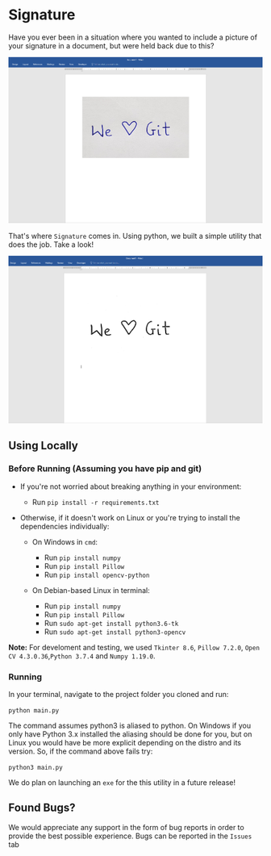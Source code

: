 # Signature
Have you ever been in a situation where you wanted to include a picture of your signature in a document, but were held back due to this?

![](images/orignal.png)

That's where `Signature` comes in. Using python, we built a simple utility that does the job. Take a look!

![](images/processed.png)

## Using Locally

### Before Running (Assuming you have pip and git)

* If you're not worried about breaking anything in your environment:
    
    * Run `pip install -r requirements.txt`

* Otherwise, if it doesn't work on Linux or you're trying to install the dependencies individually:

    * On Windows in `cmd`:

        * Run `pip install numpy`
        * Run `pip install Pillow`
        * Run `pip install opencv-python`

    * On Debian-based Linux in terminal:
        * Run `pip install numpy`
        * Run `pip install Pillow`
        * Run `sudo apt-get install python3.6-tk`
        * Run `sudo apt-get install python3-opencv`

**Note:** For develoment and testing, we used `Tkinter 8.6`, `Pillow 7.2.0`, `Open CV 4.3.0.36`,`Python 3.7.4` and `Numpy 1.19.0`.

### Running

In your terminal, navigate to the project folder you cloned and run:

`python main.py`

The command assumes python3 is aliased to python. On Windows if you only have Python 3.x installed the aliasing should be done for you, but on Linux you would have be more explicit depending on the distro and its version. So, if the command above fails try:

`python3 main.py`

We do plan on launching an `exe` for the this utility in a future release!

## Found Bugs?

We would appreciate any support in the form of bug reports in order to provide the best possible experience. Bugs can be reported in the `Issues` tab
